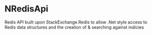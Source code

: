 NRedisApi
=========

Redis API built upon StackExchange.Redis to allow .Net style access to Redis data structures and the creation of &amp; searching against indicies
